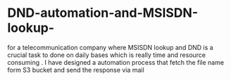 # DND-automation-and-MSISDN-lookup-
for a telecommunication company where MSISDN lookup and DND is a crucial task to done on daily bases which is really time and resource consuming  . I have designed a automation process that fetch the file name form S3 bucket and send the response via mail 
